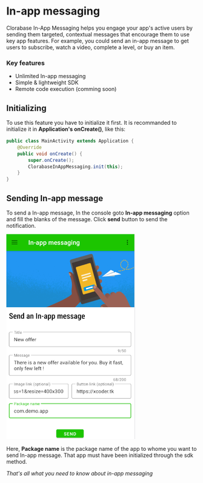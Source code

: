 # In-app messaging
Clorabase In-App Messaging helps you engage your app's active users by sending them targeted, contextual messages that encourage them to use key app features. For example, you could send an in-app message to get users to subscribe, watch a video, complete a level, or buy an item.

### Key features
- Unlimited In-app messaging
- Simple & lightweight SDK
- Remote code execution (comming soon)


## Initializing
To use this feature you have to initialize it first. It is recommanded to initialize it in **Application's onCreate()**, like this:
```java
public class MainActivity extends Application {
    @Override
    public void onCreate() {
        super.onCreate();
        ClorabaseInAppMessaging.init(this);
    }
}
```


## Sending In-app message
To send a In-app message, In the console goto **In-app messaging** option and fill the blanks of the message. Click **send** button to send the notification.

![in-app.png](inapp.png)

Here, **Package name** is the package name of the app to whome you want to send In-app message. That app must have been initialized through the sdk method.

*That's all what you need to know about in-app messaging*
